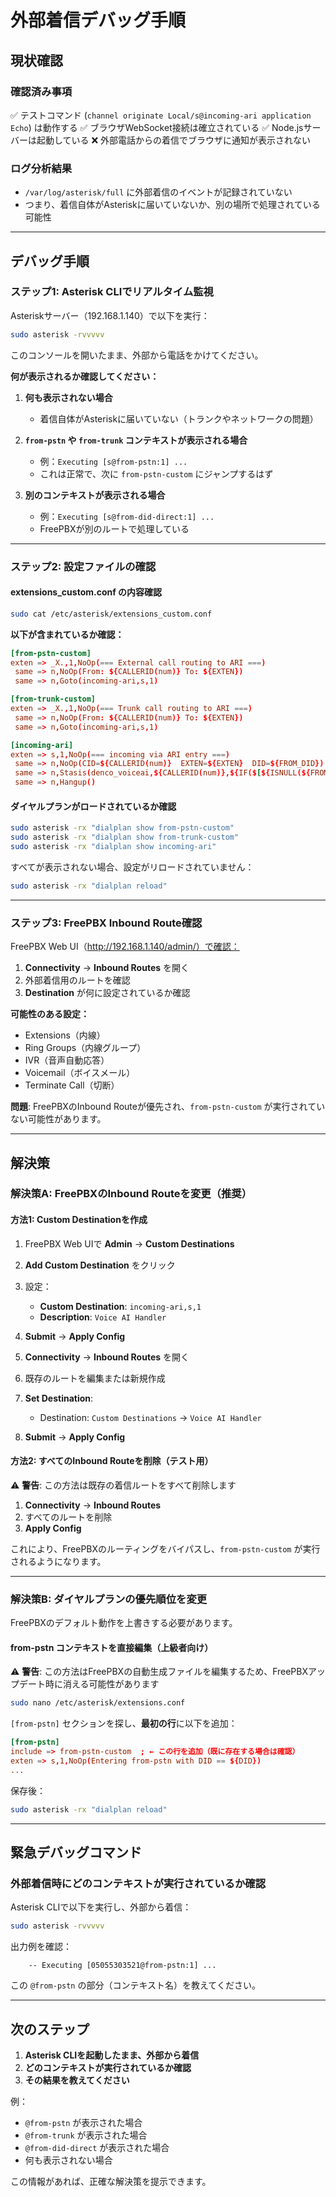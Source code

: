 # 外部着信デバッグ手順

## 現状確認

### 確認済み事項
✅ テストコマンド (`channel originate Local/s@incoming-ari application Echo`) は動作する
✅ ブラウザWebSocket接続は確立されている
✅ Node.jsサーバーは起動している
❌ 外部電話からの着信でブラウザに通知が表示されない

### ログ分析結果
- `/var/log/asterisk/full` に外部着信のイベントが記録されていない
- つまり、着信自体がAsteriskに届いていないか、別の場所で処理されている可能性

---

## デバッグ手順

### ステップ1: Asterisk CLIでリアルタイム監視

Asteriskサーバー（192.168.1.140）で以下を実行：

```bash
sudo asterisk -rvvvvv
```

このコンソールを開いたまま、外部から電話をかけてください。

**何が表示されるか確認してください：**

1. **何も表示されない場合**
   - 着信自体がAsteriskに届いていない（トランクやネットワークの問題）

2. **`from-pstn` や `from-trunk` コンテキストが表示される場合**
   - 例：`Executing [s@from-pstn:1] ...`
   - これは正常で、次に `from-pstn-custom` にジャンプするはず

3. **別のコンテキストが表示される場合**
   - 例：`Executing [s@from-did-direct:1] ...`
   - FreePBXが別のルートで処理している

---

### ステップ2: 設定ファイルの確認

#### extensions_custom.conf の内容確認

```bash
sudo cat /etc/asterisk/extensions_custom.conf
```

**以下が含まれているか確認：**
```conf
[from-pstn-custom]
exten => _X.,1,NoOp(=== External call routing to ARI ===)
 same => n,NoOp(From: ${CALLERID(num)} To: ${EXTEN})
 same => n,Goto(incoming-ari,s,1)

[from-trunk-custom]
exten => _X.,1,NoOp(=== Trunk call routing to ARI ===)
 same => n,NoOp(From: ${CALLERID(num)} To: ${EXTEN})
 same => n,Goto(incoming-ari,s,1)

[incoming-ari]
exten => s,1,NoOp(=== incoming via ARI entry ===)
 same => n,NoOp(CID=${CALLERID(num)}  EXTEN=${EXTEN}  DID=${FROM_DID})
 same => n,Stasis(denco_voiceai,${CALLERID(num)},${IF($[${ISNULL(${FROM_DID})}]?${EXTEN}:${FROM_DID})})
 same => n,Hangup()
```

#### ダイヤルプランがロードされているか確認

```bash
sudo asterisk -rx "dialplan show from-pstn-custom"
sudo asterisk -rx "dialplan show from-trunk-custom"
sudo asterisk -rx "dialplan show incoming-ari"
```

すべてが表示されない場合、設定がリロードされていません：
```bash
sudo asterisk -rx "dialplan reload"
```

---

### ステップ3: FreePBX Inbound Route確認

FreePBX Web UI（http://192.168.1.140/admin/）で確認：

1. **Connectivity** → **Inbound Routes** を開く
2. 外部着信用のルートを確認
3. **Destination** が何に設定されているか確認

**可能性のある設定：**
- Extensions（内線）
- Ring Groups（内線グループ）
- IVR（音声自動応答）
- Voicemail（ボイスメール）
- Terminate Call（切断）

**問題**: FreePBXのInbound Routeが優先され、`from-pstn-custom` が実行されていない可能性があります。

---

## 解決策

### 解決策A: FreePBXのInbound Routeを変更（推奨）

#### 方法1: Custom Destinationを作成

1. FreePBX Web UIで **Admin** → **Custom Destinations**
2. **Add Custom Destination** をクリック
3. 設定：
   - **Custom Destination**: `incoming-ari,s,1`
   - **Description**: `Voice AI Handler`
4. **Submit** → **Apply Config**

5. **Connectivity** → **Inbound Routes** を開く
6. 既存のルートを編集または新規作成
7. **Set Destination**:
   - Destination: `Custom Destinations` → `Voice AI Handler`
8. **Submit** → **Apply Config**

#### 方法2: すべてのInbound Routeを削除（テスト用）

⚠️ **警告**: この方法は既存の着信ルートをすべて削除します

1. **Connectivity** → **Inbound Routes**
2. すべてのルートを削除
3. **Apply Config**

これにより、FreePBXのルーティングをバイパスし、`from-pstn-custom` が実行されるようになります。

---

### 解決策B: ダイヤルプランの優先順位を変更

FreePBXのデフォルト動作を上書きする必要があります。

#### from-pstn コンテキストを直接編集（上級者向け）

⚠️ **警告**: この方法はFreePBXの自動生成ファイルを編集するため、FreePBXアップデート時に消える可能性があります

```bash
sudo nano /etc/asterisk/extensions.conf
```

`[from-pstn]` セクションを探し、**最初の行**に以下を追加：

```conf
[from-pstn]
include => from-pstn-custom  ; ← この行を追加（既に存在する場合は確認）
exten => s,1,NoOp(Entering from-pstn with DID == ${DID})
...
```

保存後：
```bash
sudo asterisk -rx "dialplan reload"
```

---

## 緊急デバッグコマンド

### 外部着信時にどのコンテキストが実行されているか確認

Asterisk CLIで以下を実行し、外部から着信：

```bash
sudo asterisk -rvvvvv
```

出力例を確認：
```
    -- Executing [05055303521@from-pstn:1] ...
```

この `@from-pstn` の部分（コンテキスト名）を教えてください。

---

## 次のステップ

1. **Asterisk CLIを起動したまま、外部から着信**
2. **どのコンテキストが実行されているか確認**
3. **その結果を教えてください**

例：
- `@from-pstn` が表示された場合
- `@from-trunk` が表示された場合
- `@from-did-direct` が表示された場合
- 何も表示されない場合

この情報があれば、正確な解決策を提示できます。

